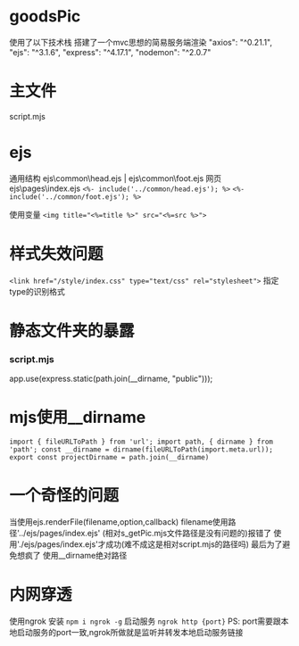 # goodsPic

  使用了以下技术栈 搭建了一个mvc思想的简易服务端渲染
    "axios": "^0.21.1",
    "ejs": "^3.1.6",
    "express": "^4.17.1",
    "nodemon": "^2.0.7"

# 主文件
script.mjs
    
# ejs
 
 通用结构 ejs\common\head.ejs | ejs\common\foot.ejs
 网页 ejs\pages\index.ejs
`<%- include('../common/head.ejs'); %>`
`<%- include('../common/foot.ejs'); %>`

使用变量
`<img title="<%=title %>" src="<%=src %>">`

# 样式失效问题

  `<link href="/style/index.css" type="text/css" rel="stylesheet">`
  指定type的识别格式
  
# 静态文件夹的暴露
### script.mjs
app.use(express.static(path.join(__dirname, "public")));

# mjs使用__dirname
`
import { fileURLToPath } from 'url';
import path, { dirname } from 'path';
const __dirname = dirname(fileURLToPath(import.meta.url));
export const projectDirname = path.join(__dirname)
`

# 一个奇怪的问题
当使用ejs.renderFile(filename,option,callback)
filename使用路径'../ejs/pages/index.ejs' (相对s_getPic.mjs文件路径是没有问题的)报错了 使用'./ejs/pages/index.ejs'才成功(难不成这是相对script.mjs的路径吗) 最后为了避免想疯了 使用__dirname绝对路径

# 内网穿透

使用ngrok 
安装
`npm i ngrok -g`
启动服务
`ngrok http {port}`
PS: port需要跟本地启动服务的port一致,ngrok所做就是监听并转发本地启动服务链接
